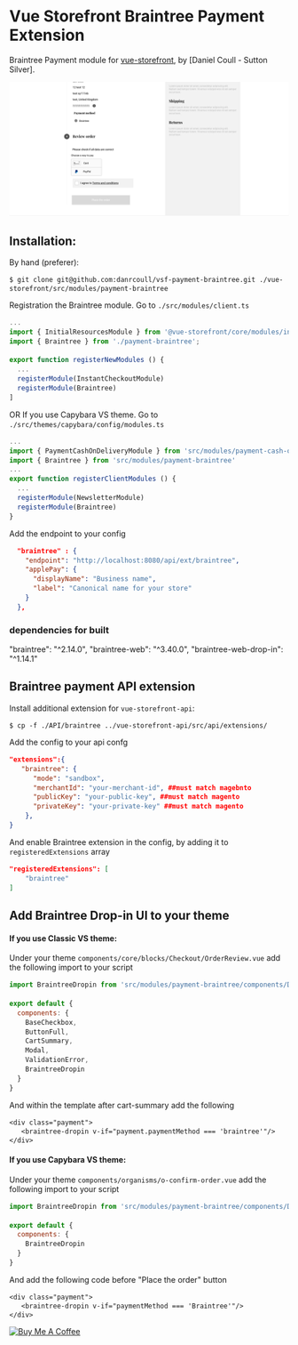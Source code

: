 # Vue Storefront Braintree Payment Extension

Braintree Payment module for [vue-storefront](https://github.com/DivanteLtd/vue-storefront), by [Daniel Coull - Sutton Silver].

![Demo](docs/demo.png)

## Installation:

By hand (preferer):
```shell
$ git clone git@github.com:danrcoull/vsf-payment-braintree.git ./vue-storefront/src/modules/payment-braintree
```

Registration the Braintree module. Go to `./src/modules/client.ts`
```js
...
import { InitialResourcesModule } from '@vue-storefront/core/modules/initial-resources'
import { Braintree } from './payment-braintree';

export function registerNewModules () {
  ...
  registerModule(InstantCheckoutModule) 
  registerModule(Braintree) 
]
```

OR If you use Capybara VS theme. Go to `./src/themes/capybara/config/modules.ts`
```js
...
import { PaymentCashOnDeliveryModule } from 'src/modules/payment-cash-on-delivery'
import { Braintree } from 'src/modules/payment-braintree'
...
export function registerClientModules () {
  ...
  registerModule(NewsletterModule)
  registerModule(Braintree)
}
```

Add the endpoint to your config
```json
  "braintree" : {
    "endpoint": "http://localhost:8080/api/ext/braintree",
    "applePay": {
      "displayName": "Business name",
      "label": "Canonical name for your store"
    }
  },
```

### dependencies for built
"braintree": "^2.14.0",
"braintree-web": "^3.40.0",
"braintree-web-drop-in": "^1.14.1"


## Braintree payment API extension

Install additional extension for `vue-storefront-api`:
```shell
$ cp -f ./API/braintree ../vue-storefront-api/src/api/extensions/
```
Add the config to your api confg

```json
"extensions":{
   "braintree": {
      "mode": "sandbox",
      "merchantId": "your-merchant-id", ##must match magebnto
      "publicKey": "your-public-key", ##must match magento
      "privateKey": "your-private-key" ##must match magento
    },
}
```

And enable Braintree extension in the config, by adding it to `registeredExtensions` array

```json
"registeredExtensions": [
    "braintree"
]
```


## Add Braintree Drop-in UI to your theme
#### If you use Classic VS theme:

Under your theme `components/core/blocks/Checkout/OrderReview.vue` add the following import to your script

```js
import BraintreeDropin from 'src/modules/payment-braintree/components/Dropin'

export default {
  components: {
    BaseCheckbox,
    ButtonFull,
    CartSummary,
    Modal,
    ValidationError,
    BraintreeDropin
  }
}
```
And within the template after cart-summary add the following

```htmnl
<div class="payment">
   <braintree-dropin v-if="payment.paymentMethod === 'braintree'"/>
</div>
````

#### If you use Capybara VS theme:
Under your theme `components/organisms/o-confirm-order.vue` add the following import to your script

```js
import BraintreeDropin from 'src/modules/payment-braintree/components/Dropin'

export default {
  components: {
    BraintreeDropin
  }
}
```

And add the following code before "Place the order" button

```htmnl
<div class="payment">
   <braintree-dropin v-if="paymentMethod === 'Braintree'"/>
</div>
````

[![Buy Me A Coffee](https://cdn.buymeacoffee.com/buttons/lato-black.png)](https://www.buymeacoffee.com/BHaNOMl)
